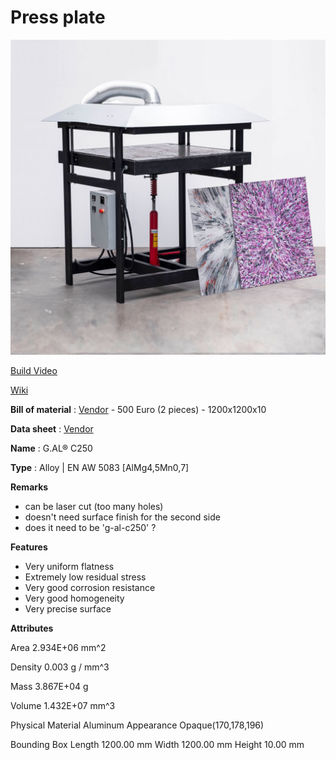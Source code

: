 # Press plate

<img width="600px" src="./Sheetpress-image.jpg">

[Build Video](https://www.youtube.com/watch?v=j3OctDe3xVk)

[Wiki](https://precious-plastic.org/home/library/machines/sheetpress-v4/)

**Bill of material** : [Vendor](https://gleich.de/us/products/g-al-c250/) - 500 Euro (2 pieces) - 1200x1200x10

**Data sheet** : [Vendor](https://gleich.de/us/wp-content/uploads/sites/7/2016/07/us_g.al_c250_precision_milled_plate_2019.pdf)

**Name** : G.AL® C250

**Type** : Alloy | EN AW 5083 [AlMg4,5Mn0,7]

**Remarks** 

- can be laser cut (too many holes)
- doesn't need surface finish for the second side
- does it need to be 'g-al-c250' ? 

**Features**

- Very uniform flatness
- Extremely low residual stress
- Very good corrosion resistance
- Very good homogeneity
- Very precise surface

**Attributes**

Area 2.934E+06 mm^2

Density	0.003 g / mm^3

Mass 3.867E+04 g

Volume 1.432E+07 mm^3

Physical Material Aluminum
Appearance Opaque(170,178,196)

Bounding Box
	Length 	 1200.00 mm
	Width 	 1200.00 mm
	Height 	 10.00 mm
